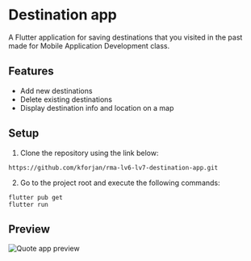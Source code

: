 # Destination app

A Flutter application for saving destinations that you visited in the past made for Mobile Application Development class.

## Features

* Add new destinations
* Delete existing destinations
* Display destination info and location on a map

## Setup

  1. Clone the repository using the link below:
  ```
  https://github.com/kforjan/rma-lv6-lv7-destination-app.git
  ```
  2. Go to the project root and execute the following commands:
  ```
  flutter pub get
  flutter run
  ```

## Preview

![Quote app preview](https://s3.gifyu.com/images/lv6-7-destination-preview.gif)
